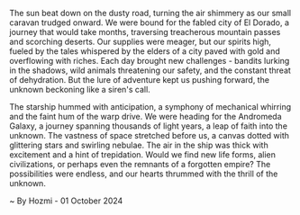 
The sun beat down on the dusty road, turning the air shimmery as our small caravan trudged onward. We were bound for the fabled city of El Dorado, a journey that would take months, traversing treacherous mountain passes and scorching deserts. Our supplies were meager, but our spirits high, fueled by the tales whispered by the elders of a city paved with gold and overflowing with riches. Each day brought new challenges - bandits lurking in the shadows, wild animals threatening our safety, and the constant threat of dehydration. But the lure of adventure kept us pushing forward, the unknown beckoning like a siren's call.

The starship hummed with anticipation, a symphony of mechanical whirring and the faint hum of the warp drive. We were heading for the Andromeda Galaxy, a journey spanning thousands of light years, a leap of faith into the unknown. The vastness of space stretched before us, a canvas dotted with glittering stars and swirling nebulae. The air in the ship was thick with excitement and a hint of trepidation. Would we find new life forms, alien civilizations, or perhaps even the remnants of a forgotten empire? The possibilities were endless, and our hearts thrummed with the thrill of the unknown. 

~ By Hozmi - 01 October 2024
